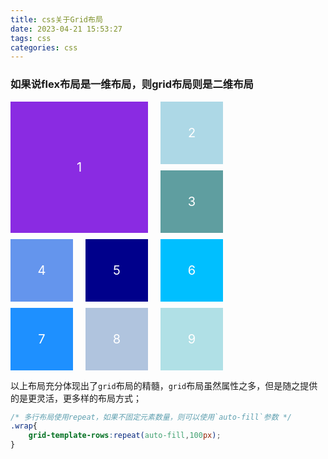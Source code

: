 ```yaml
---
title: css关于Grid布局
date: 2023-04-21 15:53:27
tags: css
categories: css
---
```


### 如果说flex布局是一维布局，则grid布局则是二维布局

<style>
.wrap{
    display:grid;
    grid-template-columns:repeat(3,100px);
    grid-template-rows:repeat(4,100px);
    grid-template-areas: 'a b c' 'd e f' 'g h i';
    grid-gap:10px 20px;
}
.wrap div{
    display:grid;
    align-items:center;
    justify-items:center;
    place-items:center center; /* place-items是上面两个属性的简写形式 */
    font-size:20px;
    color:#fff;
}
.a1{
    background:blueviolet;
    grid-area:a;
    grid-column:1/3;
    grid-row:1/3;
}
.a2{
    background:lightblue;
}
.a3{
    background:cadetblue;
}
.a4{
    background:cornflowerblue;
}
.a5{
    background:darkblue;
}
.a6{
    background:deepskyblue;
}
.a7{
    background:dodgerblue;
}
.a8{
    background:lightsteelblue;
}
.a9{
    background:powderblue;
    /* grid-area:i;
    grid-column:1/2;
    grid-row:1/3; */
}
</style>
<div class="wrap">
    <div class="a1">1</div>
    <div class="a2">2</div>
    <div class="a3">3</div>
    <div class="a4">4</div>
    <div class="a5">5</div>
    <div class="a6">6</div>
    <div class="a7">7</div>
    <div class="a8">8</div>
    <div class="a9">9</div>
</div>

以上布局充分体现出了`grid`布局的精髓，`grid`布局虽然属性之多，但是随之提供的是更灵活，更多样的布局方式；
```css
/* 多行布局使用repeat，如果不固定元素数量，则可以使用`auto-fill`参数 */
.wrap{
    grid-template-rows:repeat(auto-fill,100px);
}
```
